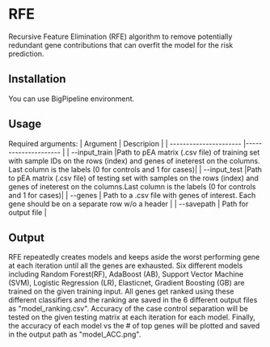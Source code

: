 # RFE
Recursive Feature Elimination (RFE) algorithm to remove potentially redundant gene contributions that can overfit the model for the risk prediction. 


## Installation
You can use BigPipeline environment.


## Usage
Required arguments:
| Argument                | Descripion |
| ---------------------- |--------------------- |
| --input_train |Path to pEA matrix (.csv file) of training set with sample IDs on the rows (index) and genes of ineterest on the columns. Last column is the labels (0 for controls and 1 for cases)|
| --input_test   |Path to pEA matrix (.csv file) of testing set with samples on the rows (index) and genes of ineterest on the columns.Last column is the labels (0 for controls and 1 for cases)|
| --genes  | Path to a .csv file with genes of interest. Each gene should be on a separate row w/o a header |
| --savepath           | Path for output file |

## Output
RFE repeatedly creates models and keeps aside the worst performing gene at each iteration until all the genes are exhausted. Six different models including Random Forest(RF), AdaBoost (AB), Support Vector Machine (SVM), Logistic Regression (LR), Elasticnet, Gradient Boosting (GB) are trained on the given training input. All genes get ranked using these different classifiers and the ranking are saved in the 6 different output files as "model_ranking.csv".
Accuracy of the case control separation will be tested on the given testing matrix at each iteration for each model. Finally, the accuracy of each model vs the # of top genes will be plotted and saved in the output path as "model_ACC.png".  
